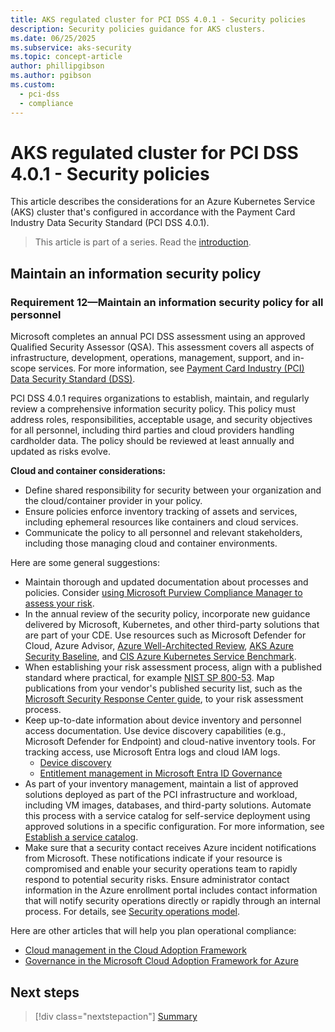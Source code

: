 ```yaml
---
title: AKS regulated cluster for PCI DSS 4.0.1 - Security policies
description: Security policies guidance for AKS clusters.
ms.date: 06/25/2025
ms.subservice: aks-security
ms.topic: concept-article
author: phillipgibson
ms.author: pgibson
ms.custom:
  - pci-dss
  - compliance
---
```


# AKS regulated cluster for PCI DSS 4.0.1 - Security policies

This article describes the considerations for an Azure Kubernetes Service (AKS) cluster that's configured in accordance with the Payment Card Industry Data Security Standard (PCI DSS 4.0.1).

> This article is part of a series. Read the [introduction](pci-dss-intro.md).


## Maintain an information security policy

### **Requirement 12**&mdash;Maintain an information security policy for all personnel

Microsoft completes an annual PCI DSS assessment using an approved Qualified Security Assessor (QSA). This assessment covers all aspects of infrastructure, development, operations, management, support, and in-scope services. For more information, see [Payment Card Industry (PCI) Data Security Standard (DSS)](/compliance/regulatory/offering-PCI-DSS#use-microsoft-compliance-manager-to-assess-your-risk).

PCI DSS 4.0.1 requires organizations to establish, maintain, and regularly review a comprehensive information security policy. This policy must address roles, responsibilities, acceptable usage, and security objectives for all personnel, including third parties and cloud providers handling cardholder data. The policy should be reviewed at least annually and updated as risks evolve.

**Cloud and container considerations:**
- Define shared responsibility for security between your organization and the cloud/container provider in your policy.
- Ensure policies enforce inventory tracking of assets and services, including ephemeral resources like containers and cloud services.
- Communicate the policy to all personnel and relevant stakeholders, including those managing cloud and container environments.

Here are some general suggestions:

- Maintain thorough and updated documentation about processes and policies. Consider [using Microsoft Purview Compliance Manager to assess your risk](/compliance/regulatory/offering-PCI-DSS#use-microsoft-compliance-manager-to-assess-your-risk).
- In the annual review of the security policy, incorporate new guidance delivered by Microsoft, Kubernetes, and other third-party solutions that are part of your CDE. Use resources such as Microsoft Defender for Cloud, Azure Advisor, [Azure Well-Architected Review](/assessments/), [AKS Azure Security Baseline](/security/benchmark/azure/baselines/aks-security-baseline), and [CIS Azure Kubernetes Service Benchmark](https://www.cisecurity.org/blog/new-release-cis-azure-kubernetes-service-aks-benchmark/).
- When establishing your risk assessment process, align with a published standard where practical, for example [NIST SP 800-53](https://csrc.nist.gov/publications/detail/sp/800-53/rev-5/final). Map publications from your vendor's published security list, such as the [Microsoft Security Response Center guide](https://msrc.microsoft.com/update-guide), to your risk assessment process.
- Keep up-to-date information about device inventory and personnel access documentation. Use device discovery capabilities (e.g., Microsoft Defender for Endpoint) and cloud-native inventory tools. For tracking access, use Microsoft Entra logs and cloud IAM logs.
  - [Device discovery](/microsoft-365/security/defender-endpoint/device-discovery)
  - [Entitlement management in Microsoft Entra ID Governance](/entra/id-governance/entitlement-management-reports)
- As part of your inventory management, maintain a list of approved solutions deployed as part of the PCI infrastructure and workload, including VM images, databases, and third-party solutions. Automate this process with a service catalog for self-service deployment using approved solutions in a specific configuration. For more information, see [Establish a service catalog](/azure/cloud-adoption-framework/manage/considerations/platform#establish-a-service-catalog).
- Make sure that a security contact receives Azure incident notifications from Microsoft. These notifications indicate if your resource is compromised and enable your security operations team to rapidly respond to potential security risks. Ensure administrator contact information in the Azure enrollment portal includes contact information that will notify security operations directly or rapidly through an internal process. For details, see [Security operations model](/azure/cloud-adoption-framework/secure/security-operations#security-operations-model).

Here are other articles that will help you plan operational compliance:
- [Cloud management in the Cloud Adoption Framework](/azure/cloud-adoption-framework/manage/)
- [Governance in the Microsoft Cloud Adoption Framework for Azure](/azure/cloud-adoption-framework/govern/)


## Next steps

> [!div class="nextstepaction"]
> [Summary](pci-dss-summary.md)
